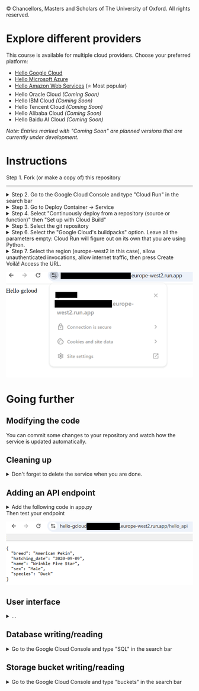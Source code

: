 © Chancellors, Masters and Scholars of The University of Oxford. All rights reserved.

# Explore different providers

This course is available for multiple cloud providers. Choose your preferred platform:

- [Hello Google Cloud](https://github.com/Oxford-Research-Cloud-Competency-Centre/Hello-gcloud)
- [Hello Microsoft Azure](https://github.com/Oxford-Research-Cloud-Competency-Centre/Hello-mazure)
- [Hello Amazon Web Services](https://github.com/Oxford-Research-Cloud-Competency-Centre/Hello-aws) (⭐ Most popular)
- Hello Oracle Cloud *(Coming Soon)*
- Hello IBM Cloud *(Coming Soon)*
- Hello Tencent Cloud *(Coming Soon)*
- Hello Alibaba Cloud *(Coming Soon)*
- Hello Baidu AI Cloud *(Coming Soon)*

*Note: Entries marked with "Coming Soon" are planned versions that are currently under development.*

# Instructions

Step 1. Fork (or make a copy of) this repository

***
<details>
<summary>Step 2. Go to the Google Cloud Console and type "Cloud Run" in the search bar</summary>

![Step 2](README_images/img1.png)

***
</details>
<details>
<summary>Step 3. Go to Deploy Container -> Service</summary>

![Step 3](README_images/img2.png)

***
</details>
<details>
<summary>Step 4. Select "Continuously deploy from a repository (source or function)" then "Set up with Cloud Build"</summary>

![Step 4](README_images/img3.png)

***
</details>
<details>
<summary>Step 5. Select the git repository</summary>

![Step 5](README_images/img4.png)

***
</details>
<details>
<summary>Step 6. Select the "Google Cloud's buildpacks" option. Leave all the parameters empty: Cloud Run will figure out on its own that you are using Python.</summary>

![Step 6](README_images/img5.png)

***
</details>
<details>
<summary>Step 7. Select the region (europe-west2 in this case), allow unauthenticated invocations, allow internet traffic, then press Create</summary>

![Step 7](README_images/img6.png)

***
</details>
Voilà! Access the URL.

![Voilà](README_images/img7.png)

# Going further

## Modifying the code

You can commit some changes to your repository and watch how the service is updated automatically. 

## Cleaning up

<details>
<summary>Don't forget to delete the service when you are done.</summary>

![Deleting a service](README_images/delete.png)
</details>

## Adding an API endpoint

<details>
<summary>Add the following code in app.py</summary>

```	
@app.route("/hello_api")
def hello_api():
    return {
		"name": "Wrinkle Five Star",
		"species": "Duck",
		"breed": "American Pekin",
		"hatching_date": "2020-09-09",
		"sex": "Male"
    }
```
</details>
Then test your endpoint

![API endpoint](README_images/hello_api.png)

## User interface

<details>
<summary>...</summary>
Missing content
</details>

## Database writing/reading

<details>
<summary>Go to the Google Cloud Console and type "SQL" in the search bar</summary>
Missing content
</details>

## Storage bucket writing/reading

<details>
<summary>Go to the Google Cloud Console and type "buckets" in the search bar</summary>
Missing content
</details>

